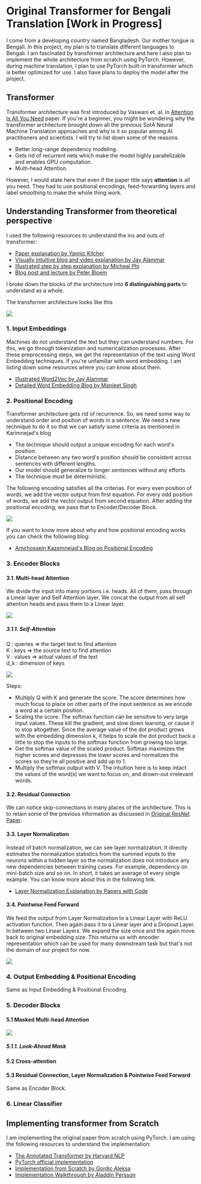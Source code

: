 # Original Transformer for Bengali Translation [Work in Progress]

I come from a developing country named Bangladesh. Our mother tongue is Bengali. In this project, my plan is to translate different languages to Bengali. I am fascinated by transformer architecture and here I also plan to implement the whole architecture from scratch using PyTorch. However, during machine translation, I plan to use PyTorch built-in transformer which is better optimized for use. I also have plans to deploy the model after the project. 

## Transformer

Transformer architecture was first introduced by Vaswani et. al. in [Attention Is All You Need](https://arxiv.org/abs/1706.03762) paper. If you're a beginner, you might be wondering why the transformer architecture brought down all the previous SotA Neural Machine Translation approaches and why is it so popular among AI practitioners and scientists. I will try to list down some of the reasons.<br/>

- Better long-range dependency modeling.
- Gets rid of recurrent nets which make the model highly parallelizable and enables GPU computation.
- Multi-head Attention.

However, I would state here that even if the paper title says **attention** is all you need. They had to use positional encodings, feed-forwarding layers and label smoothing to make the whole thing work.

## Understanding Transformer from theoretical perspective

 I used the following resources to understand the ins and outs of transformer: <br/>

- [Paper explanation by Yannic Kilcher](https://www.youtube.com/watch?v=iDulhoQ2pro)
- [Visually intuitive blog and video explanation by Jay Alammar](http://jalammar.github.io/illustrated-transformer/)
- [Illustrated step by step explanation by Micheal Phi](https://www.youtube.com/watch?v=4Bdc55j80l8) 
- [Blog post and lecture by Peter Bloem](http://peterbloem.nl/blog/transformers)

I broke down the blocks of the architecture into **6 distinguishing parts** to understand as a whole.

The transformer architecture looks like this

<img src = "images/Transformer Architecture.png">

### 1. Input Embeddings

Machines do not understand the text but they can understand numbers. For this, we go through tokenization and numericalization processes. After these preprocessing steps, we get the representation of the text using Word Embedding techniques. If you're unfamiliar with word embedding. I am listing down some resources where you can know about them. <br/>

- [Illustrated Word2Vec by Jay Alammar](https://jalammar.github.io/illustrated-word2vec/)
- [Detailed Word Embedding Blog by Manjeet Singh](https://medium.com/data-science-group-iitr/word-embedding-2d05d270b285)

### 2. Positional Encoding

Transformer architecture gets rid of recurrence. So, we need some way to understand order and position of words in a sentence. We need a new technique to do it so that we can satisfy some criteria as mentioned in Karimnejad's blog

- The technique should output a unique encoding for each word's position.
- Distance between any two word's position should be consistent across sentences with different lengths.
- Our model should generalize to longer sentences without any efforts.
- The technique must be deterministic.

The following encoding satisfies all the criterias. For every even position of words, we add the vector output from first equation. For every odd position of words, we add the vector output from second equation. After adding the positional encoding, we pass that to Encoder/Decoder Block. 

<img src = "images/pos-encodings.png">

If you want to know more about why and how positional encoding works you can check the following blog:

- [Amirhossein Kazemnejad's Blog on Positional Encoding](https://kazemnejad.com/blog/transformer_architecture_positional_encoding/)

### 3. Encoder Blocks

#### 3.1. Multi-head Attention

We divide the input into many portions i.e. heads. All of them, pass through a Linear layer and Self Attention layer. We concat the output from all self attention heads and pass them to a Linear layer.

<img src = "images/MultiHeadAttention.png">

##### 3.1.1. Self-Attention

Q : queries => the target text to find attention <br/>K : keys => the source text to find attention <br/>V : values => actual values of the text <br/>d_k : dimension of keys <br/>

<img src = "images/SelfAttention.png">

Steps: <br/>

- Multiply Q with K and generate the score. The score determines how much focus to place on other parts of the input sentence as we encode a word at a certain position.
- Scaling the score. The softmax function can be sensitive to very large input values. These kill the gradient, and slow down learning, or cause it to stop altogether. Since the average value of the dot product grows with the embedding dimension k, it helps to scale the dot product back a little to stop the inputs to the softmax function from growing too large.
- Get the softmax value of the scaled product. Softmax maximizes the higher scores and depresses the lower scores and normalizes the scores so they’re all positive and add up to 1.
- Multiply the softmax output with V. The intuition here is to keep intact the values of the word(s) we want to focus on, and drown-out irrelevant words.

#### 3.2. Residual Connection

We can notice skip-connections in many places of the architecture. This is to retain some of the previous information as discussed in [Original ResNet Paper](https://openaccess.thecvf.com/content_cvpr_2016/papers/He_Deep_Residual_Learning_CVPR_2016_paper.pdf).

#### 3.3. Layer Normalization

Instead of batch normalization, we can see layer normalization. It directly estimates the normalization statistics from the summed inputs to the neurons within a hidden layer so the normalization does not introduce any new dependencies between training cases. For example, dependency on mini-batch size and so on. In short, it takes an average of every single example. You can know more about this in the following link. 

- [Layer Normalization Explanation by Papers with Code](https://paperswithcode.com/method/layer-normalization)

#### 3.4. Pointwise Feed Forward

We feed the output from Layer Normalization to a Linear Layer with ReLU activation function. Then again pass it to a Linear layer and a Dropout Layer. In between two Linear Layers. We expand the size once and the again move back to original embedding size. This returns us with encoder representation which can be used for many downstream task but that's not the domain of our project for now.

<img src = "images/Feed Forward Layers.png">

### 4. Output Embedding & Positional Encoding

Same as Input Embedding & Positional Encoding.

### 5. Decoder Blocks

#### 5.1 Masked Multi-head Attention

<img src = "images/Masked SelfAttention.png">

##### 5.1.1. Look-Ahead Mask

#### 5.2 Cross-attention

#### 5.3 Residual Connection, Layer Normalization & Pointwise Feed Forward

Same as Encoder Block.

### 6. Linear Classifier

## Implementing transformer from Scratch

I am implementing the original paper from scratch using PyTorch. I am using the following resources to understand the implementation:

- [The Annotated Transformer by Harvard NLP](http://nlp.seas.harvard.edu/2018/04/03/attention.html)
- [PyTorch official implementation](https://github.com/pytorch/pytorch/blob/187e23397c075ec2f6e89ea75d24371e3fbf9efa/torch/nn/modules/transformer.py) 
- [Implementation from Scratch by Gordic Aleksa](https://github.com/gordicaleksa/pytorch-original-transformer)
- [Implementation Walkthrough by Aladdin Persson](https://www.youtube.com/playlist?list=PLhhyoLH6Ijfyl_VMCsi54UqGQafGkNOQH)

